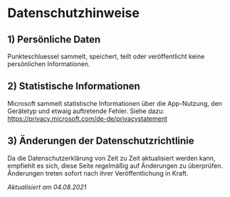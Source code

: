 # Datenschutzhinweise

## 1) Persönliche Daten
Punkteschluessel sammelt, speichert, teilt oder veröffentlicht keine persönlichen Informationen.

## 2) Statistische Informationen
Microsoft sammelt statistische Informationen über die App-Nutzung, den Gerätetyp und etwaig auftretende Fehler. Siehe dazu: https://privacy.microsoft.com/de-de/privacystatement

## 3) Änderungen der Datenschutzrichtlinie
Da die Datenschutzerklärung von Zeit zu Zeit aktualisiert werden kann, empfiehlt es sich, diese Seite regelmäßig auf Änderungen zu überprüfen. Änderungen treten sofort nach ihrer Veröffentlichung in Kraft.


*Aktualisiert am 04.08.2021*

